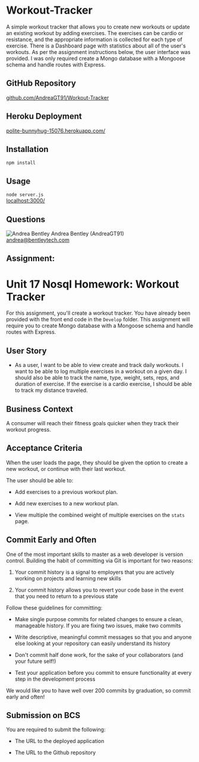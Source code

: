 # Workout-Tracker
A simple workout tracker that allows you to create new workouts or update an existing workout by adding exercises. The exercises can be cardio or resistance, and the appropriate information is collected for each type of exercise. There is a Dashboard page with statistics about all of the user's workouts. As per the assignment instructions below, the user interface was provided. I was only required create a Mongo database with a Mongoose schema and handle routes with Express.

## GitHub Repository
[github.com/AndreaGT91/Workout-Tracker](https://github.com/AndreaGT91/Workout-Tracker)

## Heroku Deployment
[polite-bunnyhug-15076.herokuapp.com/](https://polite-bunnyhug-15076.herokuapp.com/)

## Installation 
 `npm install` 

## Usage 
 `node server.js`   
 [localhost:3000/](http://localhost:3000/)

## Questions 
 ![Andrea Bentley](https://avatars2.githubusercontent.com/u/58275699?v=4&s=48)  Andrea Bentley  (AndreaGT91)     
[andrea@bentleytech.com](mailto:andrea@bentleytech.com)


## Assignment:
# Unit 17 Nosql Homework: Workout Tracker

For this assignment, you'll create a workout tracker. You have already been provided with the front end code in the `Develop` folder. This assignment will require you to create Mongo database with a Mongoose schema and handle routes with Express.

## User Story

* As a user, I want to be able to view create and track daily workouts. I want to be able to log multiple exercises in a workout on a given day. I should also be able to track the name, type, weight, sets, reps, and duration of exercise. If the exercise is a cardio exercise, I should be able to track my distance traveled.

## Business Context

A consumer will reach their fitness goals quicker when they track their workout progress.

## Acceptance Criteria

When the user loads the page, they should be given the option to create a new workout, or continue with their last workout.

The user should be able to:

  * Add exercises to a previous workout plan.

  * Add new exercises to a new workout plan.

  * View multiple the combined weight of multiple exercises on the `stats` page.

## Commit Early and Often

One of the most important skills to master as a web developer is version control. Building the habit of committing via Git is important for two reasons:

1. Your commit history is a signal to employers that you are actively working on projects and learning new skills

2. Your commit history allows you to revert your code base in the event that you need to return to a previous state

Follow these guidelines for committing:

* Make single purpose commits for related changes to ensure a clean, manageable history. If you are fixing two issues, make two commits

* Write descriptive, meaningful commit messages so that you and anyone else looking at your repository can easily understand its history

* Don't commit half done work, for the sake of your collaborators (and your future self!)

* Test your application before you commit to ensure functionality at every step in the development process

We would like you to have well over 200 commits by graduation, so commit early and often!

## Submission on BCS

You are required to submit the following:

* The URL to the deployed application

* The URL to the Github repository
